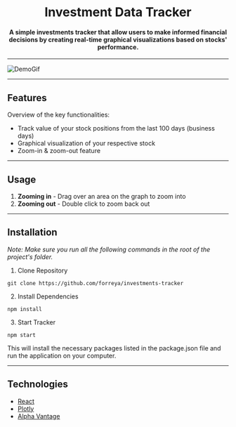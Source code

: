 <h1 align="center">Investment Data Tracker

<h4 align="center">A simple investments tracker that allow users to make informed financial decisions by creating real-time graphical visualizations based on stocks' performance. </h4>

---

![DemoGif](https://github.com/forreya/investments-tracker/blob/main/demo.gif)

---

## Features

Overview of the key functionalities:

* Track value of your stock positions from the last 100 days (business days)
* Graphical visualization of your respective stock
* Zoom-in & zoom-out feature

---

## Usage

1. **Zooming in** - Drag over an area on the graph to zoom into
2. **Zooming out** - Double click to zoom back out

---

## Installation

_Note: Make sure you run all the following commands in the root of the project's folder._

1. Clone Repository

```
git clone https://github.com/forreya/investments-tracker
```

2. Install Dependencies

```
npm install 
```
    
3. Start Tracker

```
npm start
```

This will install the necessary packages listed in the package.json file and run the application on your computer.

---

## Technologies

- [React](https://react.dev/)
- [Plotly](https://plotly.com/javascript/react/)
- [Alpha Vantage](https://www.alphavantage.co/)